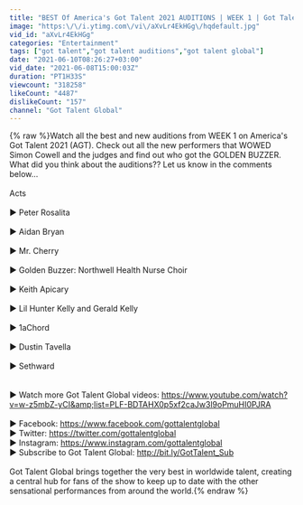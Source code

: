 ```yaml
---
title: "BEST Of America's Got Talent 2021 AUDITIONS | WEEK 1 | Got Talent Global"
image: "https:\/\/i.ytimg.com\/vi\/aXvLr4EkHGg\/hqdefault.jpg"
vid_id: "aXvLr4EkHGg"
categories: "Entertainment"
tags: ["got talent","got talent auditions","got talent global"]
date: "2021-06-10T08:26:27+03:00"
vid_date: "2021-06-08T15:00:03Z"
duration: "PT1H33S"
viewcount: "318258"
likeCount: "4487"
dislikeCount: "157"
channel: "Got Talent Global"
---
```

{% raw %}Watch all the best and new auditions from WEEK 1 on America's Got Talent 2021 (AGT). Check out all the new performers that WOWED Simon Cowell and the judges and find out who got the GOLDEN BUZZER.<br />What did you think about the auditions?? Let us know in the comments below... <br /><br />Acts<br /><br />▶︎ Peter Rosalita <br /><br />▶︎ Aidan Bryan<br /><br />▶︎ Mr. Cherry <br /><br />▶︎ Golden Buzzer: Northwell Health Nurse Choir<br /><br />▶︎ Keith Apicary <br /><br />▶︎ Lil Hunter Kelly and Gerald Kelly<br /><br />▶︎ 1aChord <br /><br />▶︎ Dustin Tavella<br /><br />▶︎ Sethward<br /><br /><br />▶︎ Watch more Got Talent Global videos: <a rel="nofollow" target="blank" href="https://www.youtube.com/watch?v=w-z5mbZ-yCI&amp;list=PLF-BDTAHX0p5xf2caJw3l9oPmuHI0PJRA">https://www.youtube.com/watch?v=w-z5mbZ-yCI&amp;list=PLF-BDTAHX0p5xf2caJw3l9oPmuHI0PJRA</a><br /><br />▶︎ Facebook: <a rel="nofollow" target="blank" href="https://www.facebook.com/gottalentglobal">https://www.facebook.com/gottalentglobal</a><br />▶︎ Twitter: <a rel="nofollow" target="blank" href="https://twitter.com/gottalentglobal">https://twitter.com/gottalentglobal</a><br />▶︎ Instagram: <a rel="nofollow" target="blank" href="https://www.instagram.com/gottalentglobal">https://www.instagram.com/gottalentglobal</a><br />▶︎ Subscribe to Got Talent Global: <a rel="nofollow" target="blank" href="http://bit.ly/GotTalent_Sub">http://bit.ly/GotTalent_Sub</a><br /><br />Got Talent Global brings together the very best in worldwide talent, creating a central hub for fans of the show to keep up to date with the other sensational performances from around the world.{% endraw %}
